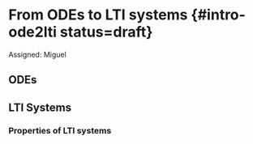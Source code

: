 # From ODEs to LTI systems {#intro-ode2lti status=draft}

Assigned: Miguel

## ODEs

## LTI Systems

### Properties of LTI systems
